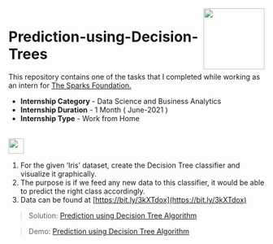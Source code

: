 <img align = right height = 120 width = 120 src = https://www.thesparksfoundationsingapore.org/images/logo_small.png>

# Prediction-using-Decision-Trees

This repository contains one of the tasks that I completed while working as an intern for [The Sparks Foundation.](https://www.thesparksfoundationsingapore.org/)
- **Internship Category** - Data Science and Business Analytics
- **Internship Duration** - 1 Month ( June-2021 )
- **Internship Type** - Work from Home
<br><br>
<img height="30" src="https://img.shields.io/badge/Prediction using Decision Tree Algorithm -Level  Intermediate-purple.svg?&style=for-the-badge&logo=TheSparksFoundation&logoColor=blue"/>
<br>

1. For the given ‘Iris’ dataset, create the Decision Tree classifier and visualize it graphically.
1. The purpose is if we feed any new data to this classifier, it would be able to predict the right class accordingly.
1. Data can be found at [https://bit.ly/3kXTdox](https://bit.ly/3kXTdox)

> Solution:
<a href="">Prediction using Decision Tree Algorithm </a>

> Demo:
<a href="">Prediction using Decision Tree Algorithm</a>
